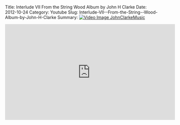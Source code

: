 Title: Interlude VII  From the String  Wood Album by John H Clarke
Date: 2012-10-24
Category: Youtube
Slug: Interlude-VII--From-the-String--Wood-Album-by-John-H-Clarke
Summary: <a href="/Interlude-VII--From-the-String--Wood-Album-by-John-H-Clarke.html"><img src="https://i.ytimg.com/vi/2QxNQ6y7EgA/hqdefault.jpg" alt="Video Image JohnClarkeMusic"></a>

<iframe width="560" height="315" src="https://www.youtube.com/embed/2QxNQ6y7EgA" title="YouTube video player" frameborder="0" allow="accelerometer; autoplay; clipboard-write; encrypted-media; gyroscope; picture-in-picture" allowfullscreen></iframe>


